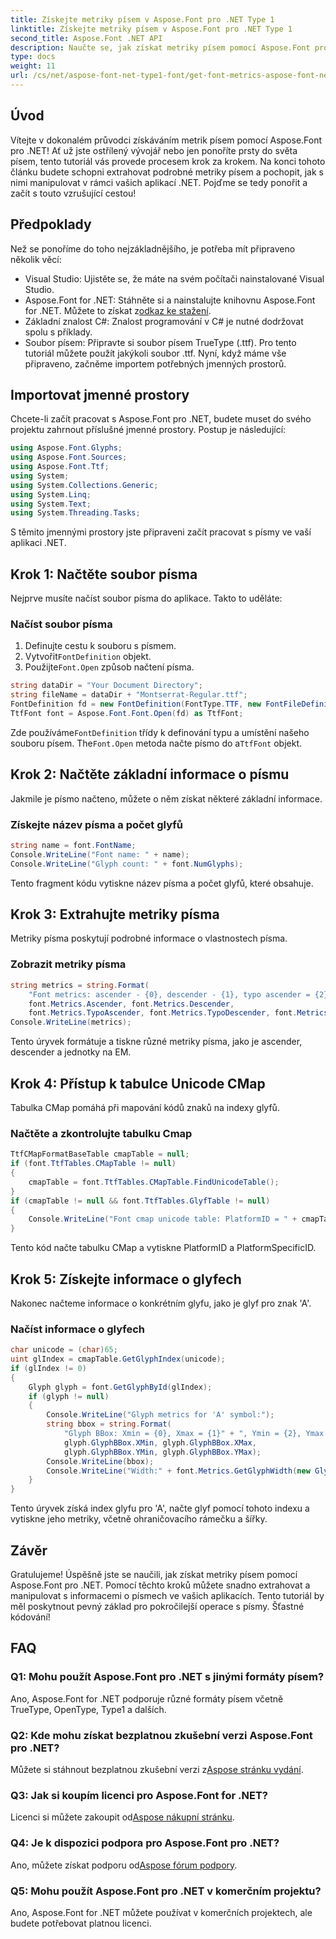 ```yaml
---
title: Získejte metriky písem v Aspose.Font pro .NET Type 1
linktitle: Získejte metriky písem v Aspose.Font pro .NET Type 1
second_title: Aspose.Font .NET API
description: Naučte se, jak získat metriky písem pomocí Aspose.Font pro .NET v tomto komplexním, podrobném tutoriálu. Ideální pro vývojáře na jakékoli úrovni!
type: docs
weight: 11
url: /cs/net/aspose-font-net-type1-font/get-font-metrics-aspose-font-net-type1/
---
```

## Úvod
Vítejte v dokonalém průvodci získáváním metrik písem pomocí Aspose.Font pro .NET! Ať už jste ostřílený vývojář nebo jen ponoříte prsty do světa písem, tento tutoriál vás provede procesem krok za krokem. Na konci tohoto článku budete schopni extrahovat podrobné metriky písem a pochopit, jak s nimi manipulovat v rámci vašich aplikací .NET. Pojďme se tedy ponořit a začít s touto vzrušující cestou!
## Předpoklady
Než se ponoříme do toho nejzákladnějšího, je potřeba mít připraveno několik věcí:
- Visual Studio: Ujistěte se, že máte na svém počítači nainstalované Visual Studio.
-  Aspose.Font for .NET: Stáhněte si a nainstalujte knihovnu Aspose.Font for .NET. Můžete to získat z[odkaz ke stažení](https://releases.aspose.com/font/net/).
- Základní znalost C#: Znalost programování v C# je nutné dodržovat spolu s příklady.
- Soubor písem: Připravte si soubor písem TrueType (.ttf). Pro tento tutoriál můžete použít jakýkoli soubor .ttf.
Nyní, když máme vše připraveno, začněme importem potřebných jmenných prostorů.
## Importovat jmenné prostory
Chcete-li začít pracovat s Aspose.Font pro .NET, budete muset do svého projektu zahrnout příslušné jmenné prostory. Postup je následující:
```csharp
using Aspose.Font.Glyphs;
using Aspose.Font.Sources;
using Aspose.Font.Ttf;
using System;
using System.Collections.Generic;
using System.Linq;
using System.Text;
using System.Threading.Tasks;
```
S těmito jmennými prostory jste připraveni začít pracovat s písmy ve vaší aplikaci .NET.
## Krok 1: Načtěte soubor písma
Nejprve musíte načíst soubor písma do aplikace. Takto to uděláte:
### Načíst soubor písma
1. Definujte cestu k souboru s písmem. 
2.  Vytvořit`FontDefinition` objekt.
3.  Použijte`Font.Open` způsob načtení písma.
```csharp
string dataDir = "Your Document Directory";
string fileName = dataDir + "Montserrat-Regular.ttf";
FontDefinition fd = new FontDefinition(FontType.TTF, new FontFileDefinition("ttf", new FileSystemStreamSource(fileName)));
TtfFont font = Aspose.Font.Font.Open(fd) as TtfFont;
```
 Zde používáme`FontDefinition` třídy k definování typu a umístění našeho souboru písem. The`Font.Open` metoda načte písmo do a`TtfFont` objekt.
## Krok 2: Načtěte základní informace o písmu
Jakmile je písmo načteno, můžete o něm získat některé základní informace.
### Získejte název písma a počet glyfů
```csharp
string name = font.FontName;
Console.WriteLine("Font name: " + name);
Console.WriteLine("Glyph count: " + font.NumGlyphs);
```
Tento fragment kódu vytiskne název písma a počet glyfů, které obsahuje.
## Krok 3: Extrahujte metriky písma
Metriky písma poskytují podrobné informace o vlastnostech písma.
### Zobrazit metriky písma
```csharp
string metrics = string.Format(
    "Font metrics: ascender - {0}, descender - {1}, typo ascender = {2}, typo descender = {3}, UnitsPerEm = {4}",
    font.Metrics.Ascender, font.Metrics.Descender,
    font.Metrics.TypoAscender, font.Metrics.TypoDescender, font.Metrics.UnitsPerEM);
Console.WriteLine(metrics);
```
Tento úryvek formátuje a tiskne různé metriky písma, jako je ascender, descender a jednotky na EM.
## Krok 4: Přístup k tabulce Unicode CMap
Tabulka CMap pomáhá při mapování kódů znaků na indexy glyfů.
### Načtěte a zkontrolujte tabulku Cmap
```csharp
TtfCMapFormatBaseTable cmapTable = null;
if (font.TtfTables.CMapTable != null)
{
    cmapTable = font.TtfTables.CMapTable.FindUnicodeTable();
}
if (cmapTable != null && font.TtfTables.GlyfTable != null)
{
    Console.WriteLine("Font cmap unicode table: PlatformID = " + cmapTable.PlatformId + ", PlatformSpecificID = " + cmapTable.PlatformSpecificId);
}
```
Tento kód načte tabulku CMap a vytiskne PlatformID a PlatformSpecificID.
## Krok 5: Získejte informace o glyfech
Nakonec načteme informace o konkrétním glyfu, jako je glyf pro znak 'A'.
### Načíst informace o glyfech
```csharp
char unicode = (char)65;
uint glIndex = cmapTable.GetGlyphIndex(unicode);
if (glIndex != 0)
{
    Glyph glyph = font.GetGlyphById(glIndex);
    if (glyph != null)
    {
        Console.WriteLine("Glyph metrics for 'A' symbol:");
        string bbox = string.Format(
            "Glyph BBox: Xmin = {0}, Xmax = {1}" + ", Ymin = {2}, Ymax = {3}",
            glyph.GlyphBBox.XMin, glyph.GlyphBBox.XMax,
            glyph.GlyphBBox.YMin, glyph.GlyphBBox.YMax);
        Console.WriteLine(bbox);
        Console.WriteLine("Width:" + font.Metrics.GetGlyphWidth(new GlyphUInt32Id(glIndex)));
    }
}
```
Tento úryvek získá index glyfu pro 'A', načte glyf pomocí tohoto indexu a vytiskne jeho metriky, včetně ohraničovacího rámečku a šířky.
## Závěr
Gratulujeme! Úspěšně jste se naučili, jak získat metriky písem pomocí Aspose.Font pro .NET. Pomocí těchto kroků můžete snadno extrahovat a manipulovat s informacemi o písmech ve vašich aplikacích. Tento tutoriál by měl poskytnout pevný základ pro pokročilejší operace s písmy. Šťastné kódování!
## FAQ
### Q1: Mohu použít Aspose.Font pro .NET s jinými formáty písem?
Ano, Aspose.Font for .NET podporuje různé formáty písem včetně TrueType, OpenType, Type1 a dalších.
### Q2: Kde mohu získat bezplatnou zkušební verzi Aspose.Font pro .NET?
 Můžete si stáhnout bezplatnou zkušební verzi z[Aspose stránku vydání](https://releases.aspose.com/).
### Q3: Jak si koupím licenci pro Aspose.Font for .NET?
 Licenci si můžete zakoupit od[Aspose nákupní stránku](https://purchase.aspose.com/buy).
### Q4: Je k dispozici podpora pro Aspose.Font pro .NET?
 Ano, můžete získat podporu od[Aspose fórum podpory](https://forum.aspose.com/c/font/41).
### Q5: Mohu použít Aspose.Font pro .NET v komerčním projektu?
Ano, Aspose.Font for .NET můžete používat v komerčních projektech, ale budete potřebovat platnou licenci.